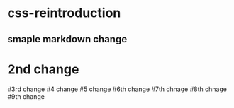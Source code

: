 # css-reintroduction
## smaple markdown change
# 2nd change
#3rd change
#4 change
#5 change
#6th change
#7th chnage
#8th chnage
#9th change
